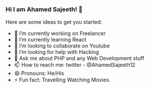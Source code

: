 ### Hi I am Ahamed Sajeeth! 👋

Here are some ideas to get you started:

- 🔭 I’m currently working on Freelancer
- 🌱 I’m currently learning React 
- 👯 I’m looking to collaborate on Youtube
- 🤔 I’m looking for help with Hacking
- 💬 Ask me about PHP and  any Web Development stuff
- 📫 How to reach me: twitter - @AhamedSajeeth12
- 😄 Pronouns: He/His
- ⚡ Fun fact: Travelling Watching Movies.
